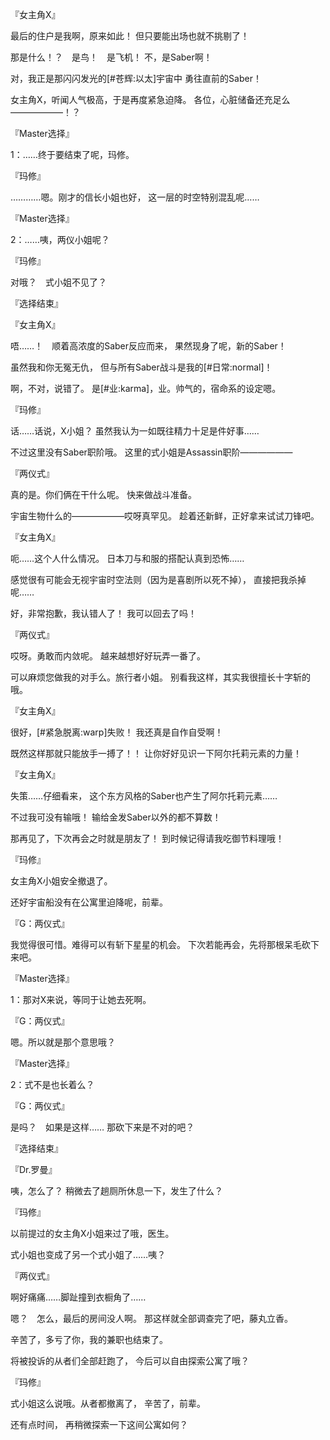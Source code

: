 『女主角X』

最后的住户是我啊，原来如此！
但只要能出场也就不挑剔了！

那是什么！？　是鸟！　是飞机！
不，是Saber啊！

对，我正是那闪闪发光的[#苍辉:以太]宇宙中
勇往直前的Saber！

女主角X，听闻人气极高，于是再度紧急迫降。
各位，心脏储备还充足么——————！？

『Master选择』

1：……终于要结束了呢，玛修。

『玛修』

…………嗯。刚才的信长小姐也好，
这一层的时空特别混乱呢……

『Master选择』

2：……咦，两仪小姐呢？

『玛修』

对哦？　式小姐不见了？

『选择结束』

『女主角X』

唔……！　顺着高浓度的Saber反应而来，
果然现身了呢，新的Saber！

虽然我和你无冤无仇，
但与所有Saber战斗是我的[#日常:normal]！

啊，不对，说错了。
是[#业:karma]，业。帅气的，宿命系的设定嗯。

『玛修』

话……话说，X小姐？
虽然我认为一如既往精力十足是件好事……

不过这里没有Saber职阶哦。
这里的式小姐是Assassin职阶——————

『两仪式』

真的是。你们俩在干什么呢。
快来做战斗准备。

宇宙生物什么的——————哎呀真罕见。
趁着还新鲜，正好拿来试试刀锋吧。

『女主角X』

呃……这个人什么情况。
日本刀与和服的搭配认真到恐怖……

感觉很有可能会无视宇宙时空法则（因为是喜剧所以死不掉），
直接把我杀掉呢……

好，非常抱歉，我认错人了！
我可以回去了吗！

『两仪式』

哎呀。勇敢而内敛呢。
越来越想好好玩弄一番了。

可以麻烦您做我的对手么。旅行者小姐。
别看我这样，其实我很擅长十字斩的哦。

『女主角X』

很好，[#紧急脱离:warp]失败！
我还真是自作自受啊！

既然这样那就只能放手一搏了！！
让你好好见识一下阿尔托莉元素的力量！

『女主角X』

失策……仔细看来，
这个东方风格的Saber也产生了阿尔托莉元素……

不过我可没有输哦！
输给金发Saber以外的都不算数！

那再见了，下次再会之时就是朋友了！
到时候记得请我吃御节料理哦！

『玛修』

女主角X小姐安全撤退了。

还好宇宙船没有在公寓里迫降呢，前辈。

『G：两仪式』

我觉得很可惜。难得可以有斩下星星的机会。
下次若能再会，先将那根呆毛砍下来吧。

『Master选择』

1：那对X来说，等同于让她去死啊。

『G：两仪式』

嗯。所以就是那个意思哦？

『Master选择』

2：式不是也长着么？

『G：两仪式』

是吗？　如果是这样……
那砍下来是不对的吧？

『选择结束』

『Dr.罗曼』

咦，怎么了？
稍微去了趟厕所休息一下，发生了什么？

『玛修』

以前提过的女主角X小姐来过了哦，医生。

式小姐也变成了另一个式小姐了……咦？

『两仪式』

啊好痛痛……脚趾撞到衣橱角了……

嗯？　怎么，最后的房间没人啊。
那这样就全部调查完了吧，藤丸立香。

辛苦了，多亏了你，我的兼职也结束了。

将被投诉的从者们全部赶跑了，
今后可以自由探索公寓了哦？

『玛修』

式小姐这么说哦。从者都撤离了，
辛苦了，前辈。

还有点时间，
再稍微探索一下这间公寓如何？

